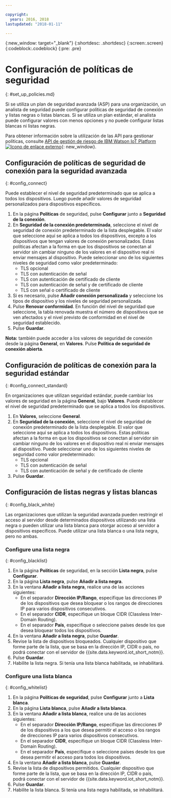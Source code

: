 ```yaml
---

copyright:
  years: 2016, 2018
lastupdated: "2018-01-11"

---
```


{:new_window: target="\_blank"}
{:shortdesc: .shortdesc}
{:screen:.screen}
{:codeblock:.codeblock}
{:pre: .pre}

# Configuración de políticas de seguridad
{: #set_up_policies.md}

Si se utiliza un plan de seguridad avanzada (ASP) para una organización, un analista de seguridad puede configurar políticas de seguridad de conexión y listas negras o listas blancas. Si se utiliza un plan estándar, el analista puede configurar valores con menos opciones y no puede configurar listas blancas ni listas negras.

Para obtener información sobre la utilización de las API para gestionar políticas, consulte [API de gestión de riesgo de IBM Watson IoT Platform ![Icono de enlace externo](../../../../icons/launch-glyph.svg)](https://docs.internetofthings.ibmcloud.com/apis/swagger/v0002/riskmgmt.html){: new_window}.

## Configuración de políticas de seguridad de conexión para la seguridad avanzada
{: #config_connect}

Puede establecer el nivel de seguridad predeterminado que se aplica a todos los dispositivos. Luego puede añadir valores de seguridad personalizados para dispositivos específicos.

1. En la página **Políticas** de seguridad, pulse **Configurar** junto a **Seguridad de la conexión**.
2. En **Seguridad de la conexión predeterminada**, seleccione el nivel de seguridad de conexión predeterminado de la lista desplegable. El valor que seleccione aquí se aplica a todos los dispositivos, excepto a los dispositivos que tengan valores de conexión personalizados. Estas políticas afectan a la forma en que los dispositivos se conectan al servidor sin cambiar ninguno de los valores en el dispositivo real ni enviar mensajes al dispositivo. Puede seleccionar uno de los siguientes niveles de seguridad como valor predeterminado:
    - TLS opcional
    - TLS con autenticación de señal
    - TLS con autenticación de certificado de cliente
    - TLS con autenticación de señal y de certificado de cliente
    - TLS con señal o certificado de cliente
3. Si es necesario, pulse **Añadir conexión personalizada** y seleccione los tipos de dispositivo y los niveles de seguridad personalizada.
3. Pulse **Renovar conformidad**. En función del nivel de seguridad que seleccione, la tabla renovada muestra el número de dispositivos que se ven afectados y el nivel previsto de conformidad en el nivel de seguridad establecido.
4. Pulse **Guardar**.

**Nota:**
también puede acceder a los valores de seguridad de conexión desde la página **General**, en **Valores**. Pulse **Política de seguridad de conexión abierta**.

## Configuración de políticas de conexión para la seguridad estándar
{: #config_connect_standard}

En organizaciones que utilizan seguridad estándar, puede cambiar los valores de seguridad en la página **General**, bajo **Valores**. Puede establecer el nivel de seguridad predeterminado que se aplica a todos los dispositivos.

1. En **Valores**, seleccione **General**.
2. En **Seguridad de la conexión**, seleccione el nivel de seguridad de conexión predeterminado de la lista desplegable. El valor que seleccione aquí se aplica a todos los dispositivos. Estas políticas afectan a la forma en que los dispositivos se conectan al servidor sin cambiar ninguno de los valores en el dispositivo real ni enviar mensajes al dispositivo. Puede seleccionar uno de los siguientes niveles de seguridad como valor predeterminado:
    - TLS opcional
    - TLS con autenticación de señal
    - TLS con autenticación de señal y de certificado de cliente
4. Pulse **Guardar**.

## Configuración de listas negras y listas blancas
{: #config_black_white}

Las organizaciones que utilizan la seguridad avanzada pueden restringir el acceso al servidor desde determinados dispositivos utilizando una lista negra o pueden utilizar una lista blanca para otorgar acceso al servidor a dispositivos específicos. Puede utilizar una lista blanca o una lista negra, pero no ambas.

### Configure una lista negra
{: #config_blacklist}

1. En la página **Políticas** de seguridad, en la sección **Lista negra**, pulse **Configurar**.
2. En la página **Lista negra**, pulse **Añadir a lista negra**.
3. En la ventana **Añadir a lista negra**, realice una de las acciones siguientes:
    - En el separador **Dirección IP/Rango**, especifique las direcciones IP de los dispositivos que desea bloquear o los rangos de direcciones IP para varios dispositivos consecutivos.
    - En el separador **CIDR**, especifique un bloque CIDR (Classless Inter-Domain Routing).
    - En el separador **País**, especifique o seleccione países desde los que desea bloquear todos los dispositivos.
4. En la ventana **Añadir a lista negra**, pulse **Guardar**.
5. Revise la lista de dispositivos bloqueados. Cualquier dispositivo que forme parte de la lista, que se basa en la dirección IP, CIDR o país, no podrá conectar con el servidor de {{site.data.keyword.iot_short_notm}}.
6. Pulse **Guardar**.
7. Habilite la lista negra. Si tenía una lista blanca habilitada, se inhabilitará.

### Configure una lista blanca
{: #config_whitelist}

1. En la página **Políticas de seguridad**, pulse **Configurar** junto a **Lista blanca**.
2. En la página **Lista blanca**, pulse **Añadir a lista blanca**.
3. En la ventana **Añadir a lista blanca**, realice una de las acciones siguientes:
    - En el separador **Dirección IP/Rango**, especifique las direcciones IP de los dispositivos a los que desea permitir el acceso o los rangos de direcciones IP para varios dispositivos consecutivos.
    - En el separador **CIDR**, especifique un bloque CIDR (Classless Inter-Domain Routing).
    - En el separador **País**, especifique o seleccione países desde los que desea permitir el acceso para todos los dispositivos.
4. En la ventana **Añadir a lista blanca**, pulse **Guardar**.
5. Revise la lista de dispositivos permitidos. Cualquier dispositivo que forme parte de la lista, que se basa en la dirección IP, CIDR o país, podrá conectar con el servidor de {{site.data.keyword.iot_short_notm}}.
6. Pulse **Guardar**.
7. Habilite la lista blanca. Si tenía una lista negra habilitada, se inhabilitará.

